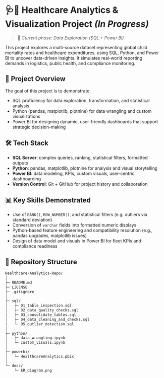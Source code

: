 #  🩺🏥 Healthcare Analytics & Visualization Project *(In Progress)*
> 🚧 *Current phase: Data Exploration (SQL + Power BI)*

This project explores a multi-source dataset representing global child mortality rates and healthcare expenditures, using SQL, Python, and Power BI to uncover data-driven insights. It simulates real-world reporting demands in logistics, public health, and compliance monitoring.

## 📁 Project Overview

The goal of this project is to demonstrate:
- SQL proficiency for data exploration, transformation, and statistical analysis
- Python (pandas, matplotlib, plotnine) for data wrangling and custom visualizations
- Power BI for designing dynamic, user-friendly dashboards that support strategic decision-making

## 🛠️ Tech Stack
- **SQL Server**: complex queries, ranking, statistical filters, formatted outputs
- **Python**: pandas, matplotlib, plotnine for analysis and visual storytelling
- **Power BI**: data modeling, KPIs, custom visuals, user-centric dashboarding
- **Version Control**: Git + GitHub for project history and collaboration

## 📊 Key Skills Demonstrated
- Use of `RANK()`, `ROW_NUMBER()`, and statistical filters (e.g. outliers via standard deviation)
- Conversion of `varchar` fields into formatted numeric displays
- Python-based feature engineering and compatibility resolution (e.g., pandas upgrades, matplotlib issues)
- Design of data model and visuals in Power BI for fleet KPIs and compliance readiness

## 📁 Repository Structure

```bash
Healthcare-Analytics-Repo/
│
├─ README.md
├─ LICENSE
├─ .gitignore
│
├─ sql/
│   ├─ 01_table_inspection.sql
│   ├─ 02_data_quality_checks.sql
│   ├─ 03_consolidate_tables.sql
│   ├─ 04_data_cleaning_and_checks.sql
│   └─ 05_outlier_detection.sql
│
├─ python/
│   ├─ data_wrangling.ipynb
│   └─ custom_visuals.ipynb
│
├─ powerbi/
│   └─ HealthcareAnalytics.pbix
│
└─ docs/
    └─ ER_diagram.png

